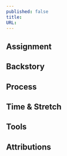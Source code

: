```yaml
---
published: false
title:
URL:
---
```


## Assignment

## Backstory

## Process

## Time & Stretch

## Tools

## Attributions
